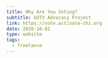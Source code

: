```yaml
---
title: Why Are You Voting?
subtitle: GOTV Advocacy Project
link: https://vote.activate-chi.org
date: 2020-10-01
type: website
tags:
  - freelance
---
```

